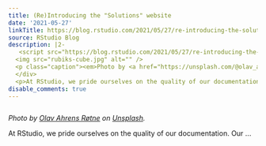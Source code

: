 ```yaml
---
title: (Re)Introducing the "Solutions" website
date: '2021-05-27'
linkTitle: https://blog.rstudio.com/2021/05/27/re-introducing-the-solutions-website/
source: RStudio Blog
description: |2-
   <script src="https://blog.rstudio.com/2021/05/27/re-introducing-the-solutions-website/index_files/header-attrs/header-attrs.js"></script> <div class="figure">
  <img src="rubiks-cube.jpg" alt="" />
  <p class="caption"><em>Photo by <a href="https://unsplash.com/@olav_ahrens?utm_source=unsplash&amp;utm_medium=referral&amp;utm_content=creditCopyText">Olav Ahrens Røtne</a> on <a href="https://unsplash.com/s/photos/solutions?utm_source=unsplash&amp;utm_medium=referral&amp;utm_content=creditCopyText">Unsplash</a>.</em></p>
  </div>
  <p>At RStudio, we pride ourselves on the quality of our documentation. Our ...
disable_comments: true
---
```

 <script src="https://blog.rstudio.com/2021/05/27/re-introducing-the-solutions-website/index_files/header-attrs/header-attrs.js"></script> <div class="figure">
<img src="rubiks-cube.jpg" alt="" />
<p class="caption"><em>Photo by <a href="https://unsplash.com/@olav_ahrens?utm_source=unsplash&amp;utm_medium=referral&amp;utm_content=creditCopyText">Olav Ahrens Røtne</a> on <a href="https://unsplash.com/s/photos/solutions?utm_source=unsplash&amp;utm_medium=referral&amp;utm_content=creditCopyText">Unsplash</a>.</em></p>
</div>
<p>At RStudio, we pride ourselves on the quality of our documentation. Our ...
